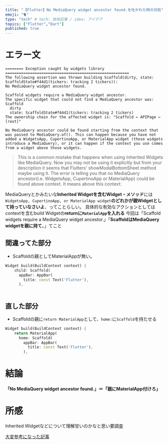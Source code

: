 ```yaml
---
title: "【Flutter】No MediaQuery widget ancestor found.を吐かれた時の対処"
emoji: "🐈"
type: "tech" # tech: 技術記事 / idea: アイデア
topics: ["Flutter","Dart"]
published: true
---
```

# エラー文
```
======== Exception caught by widgets library =======================================================
The following assertion was thrown building Scaffold(dirty, state: ScaffoldState#f44d1(tickers: tracking 2 tickers)):
No MediaQuery widget ancestor found.

Scaffold widgets require a MediaQuery widget ancestor.
The specific widget that could not find a MediaQuery ancestor was: Scaffold
  dirty
  state: ScaffoldState#f44d1(tickers: tracking 2 tickers)
The ownership chain for the affected widget is: "Scaffold ← APIPage ← [root]"

No MediaQuery ancestor could be found starting from the context that was passed to MediaQuery.of(). This can happen because you have not added a WidgetsApp, CupertinoApp, or MaterialApp widget (those widgets introduce a MediaQuery), or it can happen if the context you use comes from a widget above those widgets.
```
>This is a common mistake that happens when using Inherited Widgets like MediaQuery. Now you may not be using it explicitly but from your description it seems that Flutters' showModalBottomSheet method maybe using it.
>The error is telling you that no MediaQuery ancestor(i.e. WidgetsApp, CupertinoApp or MaterialApp) could be found above context. It means above this context:

MediaQueryとかみたいな**Inherited Widgetを含むWidget・メソッド**には`WidgetsApp, CupertinoApp, or MaterialApp widget`**のどれかが親Widgetとして持っていなさいよ**、ってことらしい。
具体的な有効なアクションとしてはcontextを含むbuild Widgetの**returnに`MaterialApp`を入れる**
今回は「Scaffold widgets require a MediaQuery widget ancestor.」「**ScaffoldはMediaQuery widgetを親に持て**。」てこと

## 間違ってた部分
- Scaffoldの親としてMaterialAppが無い。
```dart:main.dart
Widget build(BuildContext context) {
    child: Scaffold(
      appBar: AppBar(
        title: const Text('Flutter'),
      ),
      
```

## 直した部分
- Scaffoldの親に`return MaterialApp`として、`home:`に`Scaffold`を持たせる
```dart:main.dart
Widget build(BuildContext context) {
    return MaterialApp(
      home: Scaffold(
        appBar: AppBar(
          title: const Text('Flutter'),
        ),
```

# 結論

#### 「No MediaQuery widget ancestor found.」＝「親にMaterialApp付けろ」

# 所感
Inherited Widgetなどについて理解甘いのかなと思い要調査

[大変参考になった記事](https://stackoverflow.com/questions/68635405/no-mediaquery-widget-ancestor-found)


